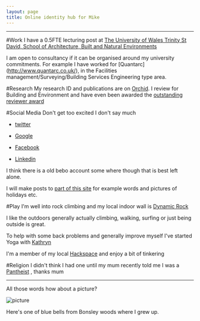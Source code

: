 ```yaml
---
layout: page
title: Online identity hub for Mike
---
```

-------

#Work
I have a 0.5FTE lecturing post at [The University of Wales Trinity St David, School of Architecture, Built and Natural Environments](http://www.uwtsd.ac.uk/built-natural-environment/)

I am open to consultancy if it can be organised around my university commitments. For example I have worked for [Quantarc] (http://www.quantarc.co.uk/), in the Facilities management/Surveying/Building Services Engineering type area.


#Research
My research ID and publications are on [Orchid](http://orcid.org/0000-0002-4417-7903). 
I review for Building and Environment and have even been awarded the [outstanding reviewer award](http://www.reviewerrecognition.elsevier.com/recognition/index?key=1B4517F5E6377160A002F298890F30D874C69BE883FDE66EA24A772F30FED96E)

#Social Media
Don't get too excited I don't say much

* [twitter](https://twitter.com/Mikeybarcly)

* [Google](https://plus.google.com/+MichaelBarclayongoogle/)

* [Facebook](https://www.facebook.com/michael.barclay.7121)

* [Linkedin](uk.linkedin.com/in/MichaelBarclayatlinkedin)

I think there is a old bebo account some where though that is best left alone.

I will make posts to [part of this site](/posts) for example words and pictures of holidays etc.

#Play
I'm well into rock climbing and my local indoor wall is [Dynamic Rock](http://www.dynamicrock.co.uk/)

I like the outdoors generally actually climbing, walking, surfing or just being outside is great.

To help with some back problems and generally improve myself I've started Yoga with [Kathryn](https://www.facebook.com/Yoga.with.Kathryn)


I'm a member of my local [Hackspace](http://swansea.hackspace.org.uk/) and enjoy a bit of tinkering

#Religion
I didn't think I had one until my mum recently told me I was a [Pantheist](https://en.wikipedia.org/wiki/Pantheism) , thanks mum

-----

All those words how about a picture? 

![picture](https://dl.dropboxusercontent.com/s/qai2l74sg5e2pzx/2011-04-23%2016.00.48.jpg?dl=0)

Here's one of blue bells from Bonsley woods where I grew up.
